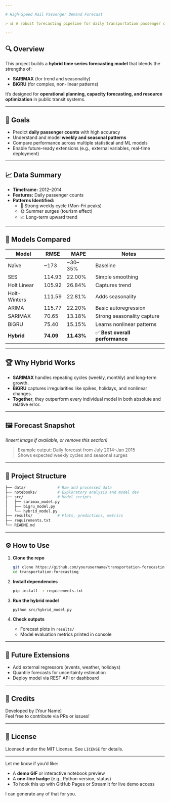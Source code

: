 ```yaml
---

# High-Speed Rail Passenger Demand Forecast

> 📊 A robust forecasting pipeline for daily transportation passenger counts, combining classical time series modeling with deep learning for superior accuracy and reliability.

---
```


## 🔍 Overview

This project builds a **hybrid time series forecasting model** that blends the strengths of:
- **SARIMAX** (for trend and seasonality)
- **BiGRU** (for complex, non-linear patterns)

It’s designed for **operational planning, capacity forecasting, and resource optimization** in public transit systems.

---

## 🎯 Goals

- Predict **daily passenger counts** with high accuracy  
- Understand and model **weekly and seasonal patterns**  
- Compare performance across multiple statistical and ML models  
- Enable future-ready extensions (e.g., external variables, real-time deployment)

---

## 📈 Data Summary

- **Timeframe:** 2012–2014  
- **Features:** Daily passenger counts  
- **Patterns Identified:**
  - 📅 Strong weekly cycle (Mon–Fri peaks)
  - 🌞 Summer surges (tourism effect)
  - 📈 Long-term upward trend

---

## 🧠 Models Compared

| Model              | RMSE     | MAPE     | Notes |
|-------------------|----------|----------|-------|
| Naïve              | ~173     | ~30–35%  | Baseline |
| SES                | 114.93   | 22.00%   | Simple smoothing |
| Holt Linear        | 105.92   | 26.84%   | Captures trend |
| Holt-Winters       | 111.59   | 22.81%   | Adds seasonality |
| ARIMA              | 115.77   | 22.20%   | Basic autoregression |
| SARIMAX            | 70.65    | 13.18%   | Strong seasonality capture |
| BiGRU              | 75.40    | 15.15%   | Learns nonlinear patterns |
| **Hybrid**         | **74.09**| **11.43%** | ✅ **Best overall performance** |

---

## 🏆 Why Hybrid Works

- **SARIMAX** handles repeating cycles (weekly, monthly) and long-term growth.
- **BiGRU** captures irregularities like spikes, holidays, and nonlinear changes.
- **Together**, they outperform every individual model in both absolute and relative error.

---

## 🖼 Forecast Snapshot  
*(Insert image if available, or remove this section)*  
> Example output: Daily forecast from July 2014–Jan 2015  
> Shows expected weekly cycles and seasonal surges

---

## 📁 Project Structure

```bash
├── data/              # Raw and processed data
├── notebooks/         # Exploratory analysis and model dev
├── src/               # Model scripts
│   ├── sarimax_model.py
│   ├── bigru_model.py
│   └── hybrid_model.py
├── results/           # Plots, predictions, metrics
├── requirements.txt
└── README.md
```

---

## ⚙️ How to Use

1. **Clone the repo**
   ```bash
   git clone https://github.com/yourusername/transportation-forecasting.git
   cd transportation-forecasting
   ```

2. **Install dependencies**
   ```bash
   pip install -r requirements.txt
   ```

3. **Run the hybrid model**
   ```bash
   python src/hybrid_model.py
   ```

4. **Check outputs**
   - Forecast plots in `results/`
   - Model evaluation metrics printed in console

---

## 🚀 Future Extensions

- Add external regressors (events, weather, holidays)
- Quantile forecasts for uncertainty estimation
- Deploy model via REST API or dashboard

---

## 🙌 Credits

Developed by [Your Name]  
Feel free to contribute via PRs or issues!

---

## 📄 License

Licensed under the MIT License. See `LICENSE` for details.

---

Let me know if you’d like:
- A **demo GIF** or interactive notebook preview
- A **one-line badge** (e.g., Python version, status)
- To hook this up with GitHub Pages or Streamlit for live demo access

I can generate any of that for you.
